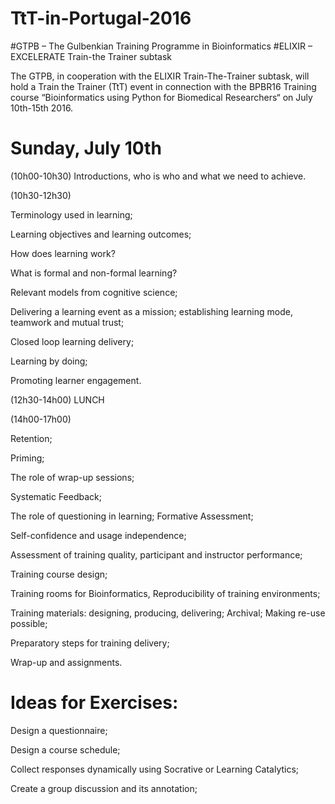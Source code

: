 # TtT-in-Portugal-2016
#GTPB – The Gulbenkian Training Programme in Bioinformatics
#ELIXIR – EXCELERATE Train-the Trainer subtask

The GTPB, in cooperation with the ELIXIR Train-The-Trainer subtask, will hold a Train the Trainer (TtT) event in connection with the BPBR16 Training course “Bioinformatics using Python for Biomedical Researchers“ on July 10th-15th 2016.

# Sunday, July 10th

 (10h00-10h30)
  Introductions, who is who and what we need to achieve.

 (10h30-12h30)

  Terminology used in learning; 
  
  Learning objectives and learning outcomes;
  
  How does learning work?
  
  What is formal and non-formal learning?
  
  Relevant models from cognitive science;
  
  Delivering a learning event as a mission; establishing learning mode, teamwork and mutual trust;
  
  Closed loop learning delivery;

  Learning by doing;

  Promoting learner engagement.

(12h30-14h00) LUNCH

 (14h00-17h00) 

  Retention;

  Priming; 

  The role of wrap-up sessions;

  Systematic Feedback;

  The role of questioning in learning; Formative Assessment;

  Self-confidence and usage independence;

  Assessment of training quality, participant and instructor performance;

  Training course design;

  Training rooms for Bioinformatics, Reproducibility of training environments;

  Training materials: designing, producing, delivering; Archival; Making re-use possible;
  
  Preparatory steps for training delivery;

  Wrap-up and assignments.

# Ideas for Exercises:

  Design a questionnaire;

  Design a course schedule;

  Collect responses dynamically using Socrative or Learning Catalytics;

  Create a group discussion and its annotation;
  
